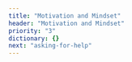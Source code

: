```yaml
---
title: "Motivation and Mindset"
header: "Motivation and Mindset"
priority: "3"
dictionary: {}
next: "asking-for-help"
---
```

